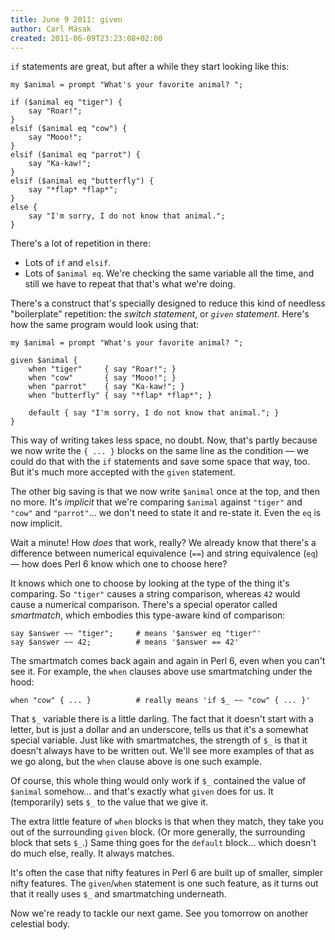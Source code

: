 ```yaml
---
title: June 9 2011: given
author: Carl Mäsak
created: 2011-06-09T23:23:08+02:00
---
```

`if` statements are great, but after a while they start looking like this:

    my $animal = prompt "What's your favorite animal? ";
    
    if ($animal eq "tiger") {
        say "Roar!";
    }
    elsif ($animal eq "cow") {
        say "Mooo!";
    }
    elsif ($animal eq "parrot") {
        say "Ka-kaw!";
    }
    elsif ($animal eq "butterfly") {
        say "*flap* *flap*";
    }
    else {
        say "I'm sorry, I do not know that animal.";
    }

There's a lot of repetition in there:

* Lots of `if` and `elsif`.
* Lots of `$animal eq`. We're checking the same variable all the time, and still we have to repeat that that's what we're doing.

There's a construct that's specially designed to reduce this kind of needless "boilerplate" repetition: the *switch statement*, or *`given` statement*. Here's how the same program would look using that:

    my $animal = prompt "What's your favorite animal? ";

    given $animal {
        when "tiger"     { say "Roar!"; }
        when "cow"       { say "Mooo!"; }
        when "parrot"    { say "Ka-kaw!"; }
        when "butterfly" { say "*flap* *flap*"; }
    
        default { say "I'm sorry, I do not know that animal."; }
    }

This way of writing takes less space, no doubt. Now, that's partly because we now write the `{ ... }` blocks on the same line as the condition &mdash; we could do that with the `if` statements and save some space that way, too. But it's much more accepted with the `given` statement.

The other big saving is that we now write `$animal` once at the top, and then no more. It's *implicit* that we're comparing `$animal` against `"tiger"` and `"cow"` and `"parrot"`... we don't need to state it and re-state it. Even the `eq` is now implicit.

Wait a minute! How *does* that work, really? We already know that there's a difference between numerical equivalence (`==`) and string equivalence (`eq`) &mdash; how does Perl 6 know which one to choose here?

It knows which one to choose by looking at the type of the thing it's comparing. So `"tiger"` causes a string comparison, whereas `42` would cause a numerical comparison. There's a special operator called *smartmatch*, which embodies this type-aware kind of comparison:

    say $answer ~~ "tiger";     # means '$answer eq "tiger"'    
    say $answer ~~ 42;          # means '$answer == 42'

The smartmatch comes back again and again in Perl 6, even when you can't see it. For example, the `when` clauses above use smartmatching under the hood:

    when "cow" { ... }          # really means 'if $_ ~~ "cow" { ... }'

That `$_` variable there is a little darling. The fact that it doesn't start with a letter, but is just a dollar and an underscore, tells us that it's a somewhat special variable. Just like with smartmatches, the strength of `$_` is that it doesn't always have to be written out. We'll see more examples of that as we go along, but the `when` clause above is one such example.

Of course, this whole thing would only work if `$_` contained the value of `$animal` somehow... and that's exactly what `given` does for us. It (temporarily) sets `$_` to the value that we give it.

The extra little feature of `when` blocks is that when they match, they take you out of the surrounding `given` block. (Or more generally, the surrounding block that sets `$_`.) Same thing goes for the `default` block... which doesn't do much else, really. It always matches.

It's often the case that nifty features in Perl 6 are built up of smaller, simpler nifty features. The `given`/`when` statement is one such feature, as it turns out that it really uses `$_` and smartmatching underneath.

Now we're ready to tackle our next game. See you tomorrow on another celestial body.
